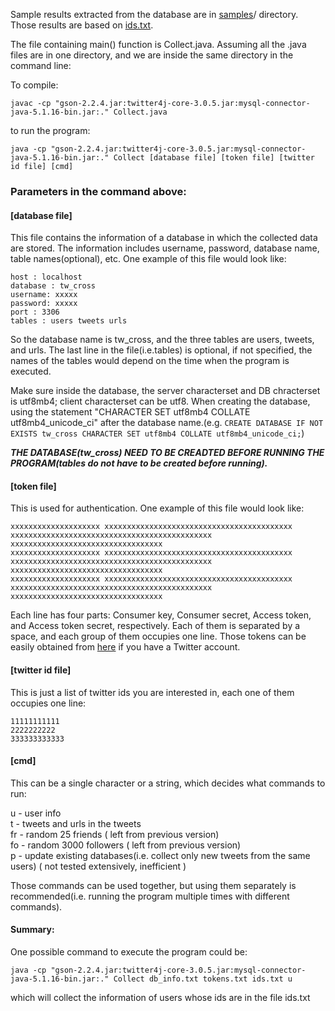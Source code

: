 Sample results extracted from the database are in [samples](samples)/ directory. Those results are based on [ids.txt](ids.txt).

The file containing main() function is Collect.java.
Assuming all the .java files are in one directory, and we are inside the same directory in the command line:

To compile:

```
javac -cp "gson-2.2.4.jar:twitter4j-core-3.0.5.jar:mysql-connector-java-5.1.16-bin.jar:." Collect.java
```

to run the program:

```
java -cp "gson-2.2.4.jar:twitter4j-core-3.0.5.jar:mysql-connector-java-5.1.16-bin.jar:." Collect [database file] [token file] [twitter id file] [cmd]  
```
### Parameters in the command above: ###
#### [database file] ####
This file contains the information of a database in which the collected data are stored. The information includes username, password, database name, table names(optional), etc. One example of this file would look like:

```
host : localhost
database : tw_cross
username: xxxxx
password: xxxxx
port : 3306
tables : users tweets urls
```

So the database name is tw_cross, and the three tables are users, tweets, and urls. The last line in the file(i.e.tables) is optional, if not specified, the names of the tables would depend on the time when the program is executed. 

Make sure inside the database, the server characterset and DB chracterset is utf8mb4; client characterset can be utf8. When creating the database, using the statement "CHARACTER SET utf8mb4 COLLATE utf8mb4_unicode_ci" after the database name.(e.g. `CREATE DATABASE IF NOT EXISTS tw_cross CHARACTER SET utf8mb4 COLLATE utf8mb4_unicode_ci;`)

___THE DATABASE(tw_cross) NEED TO BE CREADTED BEFORE RUNNING THE PROGRAM(tables do not have to be created before running).___


#### [token file] ####
This is used for authentication. One example of this file would look like:

```
xxxxxxxxxxxxxxxxxxxx xxxxxxxxxxxxxxxxxxxxxxxxxxxxxxxxxxxxxxxxxx xxxxxxxxxxxxxxxxxxxxxxxxxxxxxxxxxxxxxxxxxxxxx xxxxxxxxxxxxxxxxxxxxxxxxxxxxxxxxxx     
xxxxxxxxxxxxxxxxxxxx xxxxxxxxxxxxxxxxxxxxxxxxxxxxxxxxxxxxxxxxxx xxxxxxxxxxxxxxxxxxxxxxxxxxxxxxxxxxxxxxxxxxxxx xxxxxxxxxxxxxxxxxxxxxxxxxxxxxxxxxx     
xxxxxxxxxxxxxxxxxxxx xxxxxxxxxxxxxxxxxxxxxxxxxxxxxxxxxxxxxxxxxx xxxxxxxxxxxxxxxxxxxxxxxxxxxxxxxxxxxxxxxxxxxxx xxxxxxxxxxxxxxxxxxxxxxxxxxxxxxxxxx     
```

Each line has four parts: Consumer key, Consumer secret, Access token, and Access token secret, respectively. Each of them is separated by a space, and each group of them occupies one line. Those tokens can be easily obtained from [here](https://dev.twitter.com/oauth/overview/application-owner-access-tokens) if you have a Twitter account.


#### [twitter id file] ####
This is just a list of twitter ids you are interested in, each one of them occupies one line:

```
11111111111
2222222222
333333333333
```


#### [cmd] ####
This can be a single character or a string, which decides what commands to run:

u - user info<br>
t - tweets and urls in the tweets<br>
fr - random 25 friends ( left from previous version)<br>
fo - random 3000 followers ( left from previous version)<br>
p - update existing databases(i.e. collect only new tweets from the same users) ( not tested extensively,  inefficient )

Those commands can be used together, but using them separately is recommended(i.e. running the program multiple times with different commands).

#### Summary: ####
One possible command to execute the program could be:

```
java -cp "gson-2.2.4.jar:twitter4j-core-3.0.5.jar:mysql-connector-java-5.1.16-bin.jar:." Collect db_info.txt tokens.txt ids.txt u
```

which will collect the information of users whose ids are in the file ids.txt
